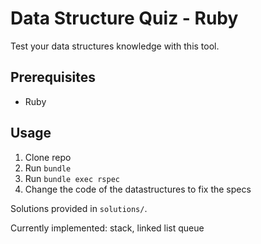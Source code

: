 # Data Structure Quiz - Ruby
Test your data structures knowledge with this tool.

## Prerequisites
* Ruby

## Usage
1. Clone repo
2. Run `bundle`
3. Run `bundle exec rspec`
4. Change the code of the datastructures to fix the specs

Solutions provided in `solutions/`.

Currently implemented: stack, linked list queue
